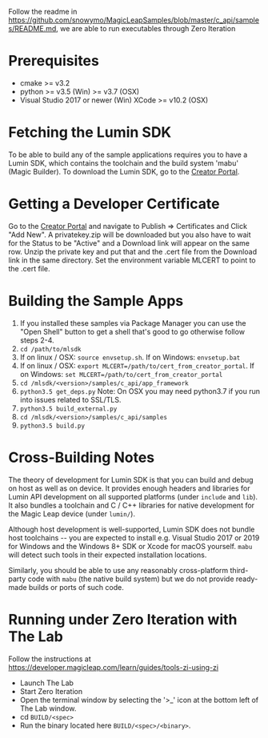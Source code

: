 Follow the readme in https://github.com/snowymo/MagicLeapSamples/blob/master/c_api/samples/README.md, we are able to run executables through Zero Iteration

# Prerequisites #

* cmake >= v3.2
* python >= v3.5 (Win) >= v3.7 (OSX)
* Visual Studio 2017 or newer (Win) XCode >= v10.2 (OSX)

# Fetching the Lumin SDK #

To be able to build any of the sample applications requires you to
have a Lumin SDK, which contains the toolchain and the build system
'mabu' (Magic Builder). To download the Lumin SDK, go to the [Creator
Portal](https://creator.magicleap.com/downloads/lumin-sdk/overview).

# Getting a Developer Certificate #

Go to the [Creator
Portal](https://creator.magicleap.com/downloads/lumin-sdk/overview)
and navigate to Publish => Certificates and Click "Add New".  A
privatekey.zip will be downloaded but you also have to wait for the
Status to be "Active" and a Download link will appear on the same row.
Unzip the private key and put that and the .cert file from the
Download link in the same directory.  Set the environment variable
MLCERT to point to the .cert file.

# Building the Sample Apps #

1. If you installed these samples via Package Manager you can use the "Open Shell" button to get a shell that's good to go otherwise follow steps 2-4.
2. `cd /path/to/mlsdk`
3. If on linux / OSX: `source envsetup.sh`. If on Windows: `envsetup.bat`
4. If on linux / OSX: `export MLCERT=/path/to/cert_from_creator_portal`. If on Windows: `set MLCERT=/path/to/cert_from_creator_portal`
5. `cd /mlsdk/<version>/samples/c_api/app_framework`
6. `python3.5 get_deps.py`  Note: On OSX you may need python3.7 if you run into issues related to SSL/TLS.
7. `python3.5 build_external.py`
8. `cd /mlsdk/<version>/samples/c_api/samples`
9. `python3.5 build.py`

# Cross-Building Notes #

The theory of development for Lumin SDK is that you can build and debug on host as well as on device.  It provides enough headers
and libraries for Lumin API development on all supported platforms (under `include` and `lib`).  It also bundles a toolchain
and C / C++ libraries for native development for the Magic Leap device (under `lumin/`).

Although host development is well-supported, Lumin SDK does not bundle host toolchains -- you are expected to install
e.g. Visual Studio 2017 or 2019 for Windows and the Windows 8+ SDK or Xcode for macOS yourself.
`mabu` will detect such tools in their expected installation locations.

Similarly, you should be able to use any reasonably cross-platform third-party code with `mabu` (the native build system)
but we do not provide ready-made builds or ports of such code.

# Running under Zero Iteration with The Lab #

Follow the instructions at https://developer.magicleap.com/learn/guides/tools-zi-using-zi

   * Launch The Lab
   * Start Zero Iteration
   * Open the terminal window by selecting the '>_' icon at the bottom left of The Lab window.
   * cd `BUILD/<spec>`
   * Run the binary located here `BUILD/<spec>/<binary>`.

